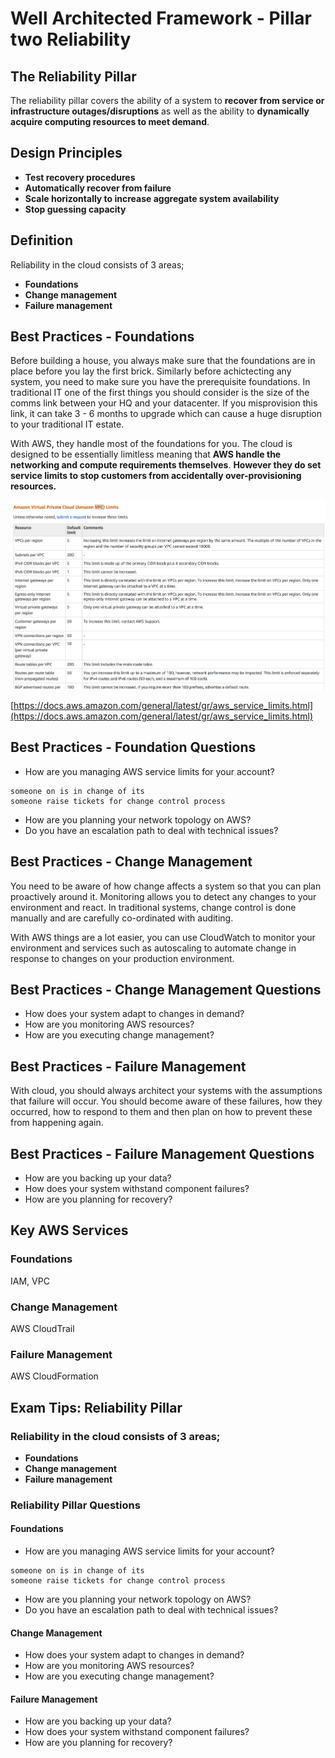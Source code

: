 # Well Architected Framework - Pillar two Reliability

## The Reliability Pillar

The reliability pillar covers the ability of a system to **recover from service or infrastructure outages/disruptions** as well as the ability to **dynamically acquire computing resources to meet demand**. 

## Design Principles 

* **Test recovery procedures** 
* **Automatically recover from failure**
* **Scale horizontally to increase aggregate system availability**
* **Stop guessing capacity**

## Definition

Reliability in the cloud consists of 3 areas; 

* **Foundations** 
* **Change management** 
* **Failure management** 

## Best Practices - Foundations

Before building a house, you always make sure that the foundations are in place before you lay the first brick. Similarly before achictecting any system, you need to make sure you have the prerequisite foundations. In traditional IT one of the first things you should consider is the size of the comms link between your HQ and your datacenter. If you misprovision this link, it can take 3 - 6 months to upgrade which can cause a huge disruption to your traditional IT estate. 

With AWS, they handle most of the foundations for you. The cloud is designed to be essentially limitless meaning that **AWS handle the networking and compute requirements themselves**. **However they do set service limits to stop customers from accidentally over-provisioning resources.**

![Alt Image Text](images/3_1.jpg "body image")

[https://docs.aws.amazon.com/general/latest/gr/aws_service_limits.html](https://docs.aws.amazon.com/general/latest/gr/aws_service_limits.html)

## Best Practices - Foundation Questions

* How are you managing AWS service limits for your account?

```
someone on is in change of its
someone raise tickets for change control process
```

* How are you planning your network topology on AWS? 
* Do you have an escalation path to deal with technical issues? 


## Best Practices - Change Management 

You need to be aware of how change affects a system so that you can plan proactively around it. Monitoring allows you to detect any changes to your environment and react. In traditional systems, change control is done manually and are carefully co-ordinated with auditing. 

With AWS things are a lot easier, you can use CloudWatch to monitor your environment and services such as autoscaling to automate change in response to changes on your production environment. 
 
 
## Best Practices - Change Management Questions 

* How does your system adapt to changes in demand? 
* How are you monitoring AWS resources? 
* How are you executing change management? 



## Best Practices - Failure Management

With cloud, you should always architect your systems with the assumptions that failure will occur. You should become aware of these failures, how they occurred, how to respond to them and then plan on how to prevent these from happening again. 


## Best Practices - Failure Management Questions

* How are you backing up your data? 
* How does your system withstand component failures? 
* How are you planning for recovery?  


## Key AWS Services 

### Foundations 

IAM, VPC 

### Change Management 

AWS CloudTrail 

### Failure Management 

AWS CloudFormation 


## Exam Tips: Reliability Pillar


### Reliability in the cloud consists of 3 areas; 

* **Foundations** 
* **Change management** 
* **Failure management** 

### Reliability Pillar Questions

#### Foundations

* How are you managing AWS service limits for your account?

```
someone on is in change of its
someone raise tickets for change control process
```

* How are you planning your network topology on AWS? 
* Do you have an escalation path to deal with technical issues? 

#### Change Management

* How does your system adapt to changes in demand? 
* How are you monitoring AWS resources? 
* How are you executing change management? 

#### Failure Management

* How are you backing up your data? 
* How does your system withstand component failures? 
* How are you planning for recovery? 

